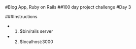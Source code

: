 #Blog App, Ruby on Rails
##100 day project challenge
#Day 3


###Instructions
- 1) $bin/rails server
- 2) $localhost:3000
